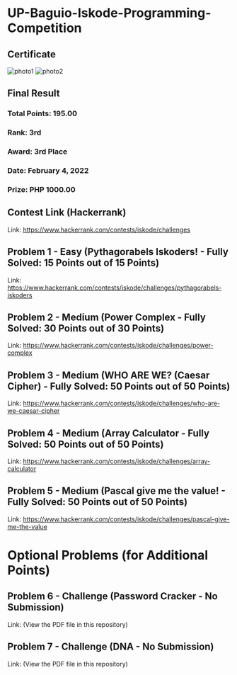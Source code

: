 # UP-Baguio-Iskode-Programming-Competition
## Certificate
![photo1](https://user-images.githubusercontent.com/51401355/152636503-6770116a-12a6-46ff-ad87-c99efad2dc09.PNG)
![photo2](https://user-images.githubusercontent.com/51401355/152636507-749162fe-5bd4-44e2-8594-bc391def7d5f.PNG)

## Final Result
### Total Points: 195.00
### Rank: 3rd
### Award: 3rd Place
### Date: February 4, 2022
### Prize: PHP 1000.00
## Contest Link (Hackerrank)
Link: https://www.hackerrank.com/contests/iskode/challenges
## Problem 1 - Easy (Pythagorabels Iskoders! - Fully Solved: 15 Points out of 15 Points)
Link: https://www.hackerrank.com/contests/iskode/challenges/pythagorabels-iskoders
## Problem 2 - Medium (Power Complex - Fully Solved: 30 Points out of 30 Points)
Link: https://www.hackerrank.com/contests/iskode/challenges/power-complex
## Problem 3 - Medium (WHO ARE WE? (Caesar Cipher) - Fully Solved: 50 Points out of 50 Points)
Link: https://www.hackerrank.com/contests/iskode/challenges/who-are-we-caesar-cipher
## Problem 4 - Medium (Array Calculator - Fully Solved: 50 Points out of 50 Points)
Link: https://www.hackerrank.com/contests/iskode/challenges/array-calculator
## Problem 5 - Medium (Pascal give me the value! - Fully Solved: 50 Points out of 50 Points)
Link: https://www.hackerrank.com/contests/iskode/challenges/pascal-give-me-the-value
# Optional Problems (for Additional Points)
## Problem 6 - Challenge (Password Cracker - No Submission)
Link: (View the PDF file in this repository)
## Problem 7 - Challenge (DNA - No Submission)
Link: (View the PDF file in this repository)
